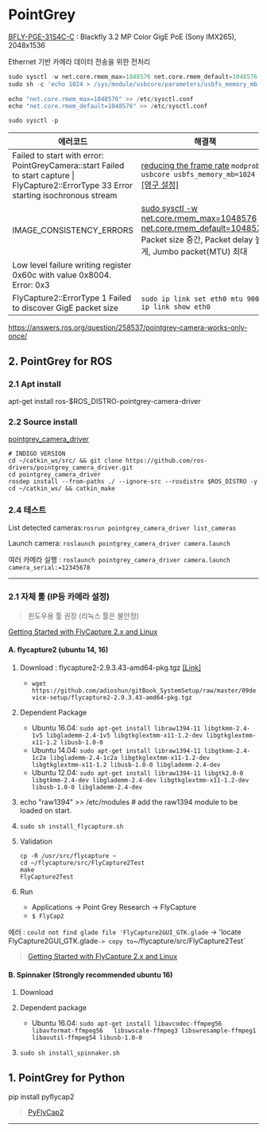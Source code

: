# PointGrey

[BFLY-PGE-31S4C-C](http://www.av-iq.com/avcat/ctl17578/index.cfm?manufacturer=point-grey-research-flir&product=bfly-pge-31s4c-c) : Blackfly 3.2 MP Color GigE PoE (Sony IMX265), 2048x1536 

Ethernet 기반 카메라 데이터 전송을 위한 전처리 

```python
sudo sysctl -w net.core.rmem_max=1048576 net.core.rmem_default=1048576
sudo sh -c 'echo 1024 > /sys/module/usbcore/parameters/usbfs_memory_mb'
 
echo "net.core.rmem_max=1048576" >> /etc/sysctl.conf
echo "net.core.rmem_default=1048576" >> /etc/sysctl.conf

sudo sysctl -p
```



| 에러코드 | 해결책 |
| --- | --- |
| Failed to start with error: PointGreyCamera::start Failed to start capture \| FlyCapture2::ErrorType 33 Error starting isochronous stream | [reducing the frame rate](https://stackoverflow.com/questions/12070778/trouble-in-driving-point-grey-grasshoper-cameras) `modprobe usbcore usbfs_memory_mb=1024` <br>[\[영구 설정\]](https://stackoverflow.com/questions/43297480/failed-isochronous-start-error-0x2-when-starting-reading-from-2-cameras-ptgre) |
| IMAGE\_CONSISTENCY\_ERRORS | [sudo sysctl -w net.core.rmem\_max=1048576 net.core.rmem\_default=1048576](http://www.ptgrey.com/KB/10016), <br>Packet size 중간, Packet delay 높게, Jumbo packet\(MTU\) 최대 |
| Low level failure writing register 0x60c with value 0x8004. Error: 0x3 |  |
| FlyCapture2::ErrorType 1 Failed to discover GigE packet size | `sudo ip link set eth0 mtu 9000`<br> `ip link show eth0` |




https://answers.ros.org/question/258537/pointgrey-camera-works-only-once/




## 2. PointGrey for ROS

### 2.1 Apt install

apt-get install ros-$ROS_DISTRO-pointgrey-camera-driver

### 2.2 Source install

[pointgrey\_camera\_driver](http://wiki.ros.org/pointgrey_camera_driver)

```
# INDIGO VERSION
cd ~/catkin_ws/src/ && git clone https://github.com/ros-drivers/pointgrey_camera_driver.git
cd pointgrey_camera_driver
rosdep install --from-paths ./ --ignore-src --rosdistro $ROS_DISTRO -y
cd ~/catkin_ws/ && catkin_make
```


### 2.4 테스트 

List detected cameras:`rosrun pointgrey_camera_driver list_cameras`

Launch camera: `roslaunch pointgrey_camera_driver camera.launch`

여러 카메라 실행 : `roslaunch pointgrey_camera_driver camera.launch camera_serial:=12345678`

---

### 2.1 자체 툴 (IP등 카메라 설정)

> 윈도우용 툴 권장 (리눅스 툴은 불안정)

[Getting Started with FlyCapture 2.x and Linux](https://www.ptgrey.com/KB/10548)

#### A. flycapture2 \(ubuntu 14, 16\)

1. Download : flycapture2-2.9.3.43-amd64-pkg.tgz [\[Link\]](https://www.ptgrey.com/support/downloads)
   - `wget https://github.com/adioshun/gitBook_SystemSetup/raw/master/09device-setup/flycapture2-2.9.3.43-amd64-pkg.tgz`

2. Dependent Package

   * Ubuntu 16.04: `sudo apt-get install libraw1394-11 libgtkmm-2.4-1v5 libglademm-2.4-1v5 libgtkglextmm-x11-1.2-dev libgtkglextmm-x11-1.2 libusb-1.0-0`
   * Ubuntu 14.04: `sudo apt-get install libraw1394-11 libgtkmm-2.4-1c2a libglademm-2.4-1c2a libgtkglextmm-x11-1.2-dev libgtkglextmm-x11-1.2 libusb-1.0-0 libglademm-2.4-dev`
   * Ubuntu 12.04: `sudo apt-get install libraw1394-11 libgtk2.0-0 libgtkmm-2.4-dev libglademm-2.4-dev libgtkglextmm-x11-1.2-dev libusb-1.0-0 libglademm-2.4-dev`

3. echo "raw1394" >> /etc/modules #  add the raw1394 module to be loaded on start.  

4. `sudo sh install_flycapture.sh`

5. Validation

   ```
   cp -R /usr/src/flycapture ~
   cd ~/flycapture/src/FlyCapture2Test
   make
   FlyCapture2Test
   ```

6. Run

   * Applications -&gt; Point Grey Research -&gt; FlyCapture
   * `$ FlyCap2`


에러 : `could not find glade file 'FlyCapture2GUI_GTK.glade` -> 'locate FlyCapture2GUI_GTK.glade` -> copy to `~/flycapture/src/FlyCapture2Test`

> [Getting Started with FlyCapture 2.x and Linux](https://www.ptgrey.com/tan/10548)

#### B. Spinnaker \(Strongly recommended ubuntu 16\)

1. Download

2. Dependent package

   * Ubuntu 16.04: `sudo apt-get install libavcodec-ffmpeg56 libavformat-ffmpeg56   libswscale-ffmpeg3 libswresample-ffmpeg1 libavutil-ffmpeg54 libusb-1.0-0`

3. `sudo sh install_spinnaker.sh`

## 1. PointGrey for Python

pip install pyflycap2

> [PyFlyCap2](https://matham.github.io/pyflycap2/index.html)


---



